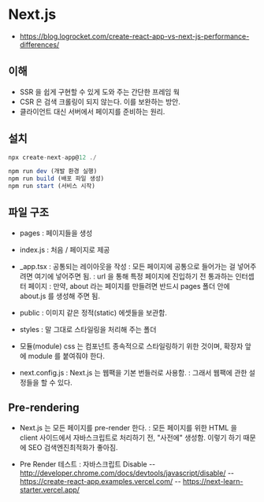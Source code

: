 # Next.js
- https://blog.logrocket.com/create-react-app-vs-next-js-performance-differences/
## 이해
- SSR 을 쉽게 구현할 수 있게 도와 주는 간단한 프레임 웍
- CSR 은 검색 크롤링이 되지 않는다. 이를 보완하는 방안.
- 클라이언트 대신 서버에서 페이지를 준비하는 원리.
## 설치
```js
npx create-next-app@12 ./

npm run dev (개발 환경 실행)
npm run build (배포 파일 생성)
npm run start (서비스 시작)

```

## 파일 구조
- pages : 페이지들을 생성
- index.js :  처음 / 페이지로 제공
- _app.tsx 
 : 공통되는 레이아웃을 작성
 : 모든 페이지에 공통으로 들어가는 걸 넣어주려면 여기에 넣어주면 됨.
 : url 을 통해 특정 페이지에 진입하기 전 통과하는 인터셉터 페이지
 : 만약, about 라는 페이지를 만들려면 반드시 pages 폴더 안에 about.js 를 생성해 주면 됨.
 - public
 : 이미지 같은 정적(static) 에셋들을 보관함.

- styles
: 말 그대로 스타일링을 처리해 주는 폴더
- 모듈(module) css 는 컴포넌트 종속적으로 스타일링하기 위한 것이며, 확장자 앞에 module 를 붙여줘야 한다.
- next.config.js
: Next.js 는 웹팩을 기본 번들러로 사용함.
: 그래서 웹팩에 관한 설정들을 할 수 있다.

## Pre-rendering
- Next.js 는 모든 페이지를 pre-render 한다.
: 모든 페이지를 위한 HTML 을 client 사이드에서 자바스크립트로 처리하기 전, "사전에" 생성함. 이렇기 하기 때문에 SEO 검색엔진최적화가 좋아짐.

- Pre Render 테스트
: 자바스크립트 Disable
 -- http://developer.chrome.com/docs/devtools/javascript/disable/
 -- https://create-react-app.examples.vercel.com/
 -- https://next-learn-starter.vercel.app/
